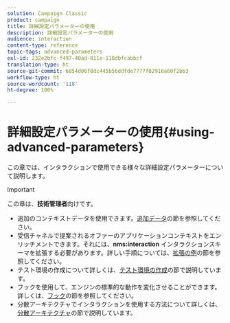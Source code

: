 ```yaml
---
solution: Campaign Classic
product: campaign
title: 詳細設定パラメーターの使用
description: 詳細設定パラメーターの使用
audience: interaction
content-type: reference
topic-tags: advanced-parameters
exl-id: 232e2bfc-f497-40ad-811e-118dbfcabbcf
translation-type: ht
source-git-commit: 6854d06f8dc445b56ddfde7777f02916a60f2b63
workflow-type: ht
source-wordcount: '118'
ht-degree: 100%

---
```


# 詳細設定パラメーターの使用{#using-advanced-parameters}

この章では、インタラクションで使用できる様々な詳細設定パラメーターについて説明します。

>[!IMPORTANT]
>
>この章は、**技術管理者**&#x200B;向けです。

* 追加のコンテキストデータを使用できます。[追加データ](../../interaction/using/additional-data.md)の節を参照してください。
* 受信チャネルで提案されるオファーのアプリケーションコンテキストをエンリッチメントできます。それには、**nms:interaction** インタラクションスキーマを拡張する必要があります。詳しい手順については、[拡張の例](../../interaction/using/extension-example.md)の節を参照してください。
* テスト環境の作成について詳しくは、[テスト環境の作成](../../interaction/using/creating-a-test-environment.md)の節で説明しています。
* フックを使用して、エンジンの標準的な動作を変化させることができます。詳しくは、[フック](../../interaction/using/hooks.md)の節を参照してください。
* 分散アーキテクチャでインタラクションを使用する方法について詳しくは、[分散アーキテクチャ](../../interaction/using/distributed-architectures.md)の節で説明しています。
